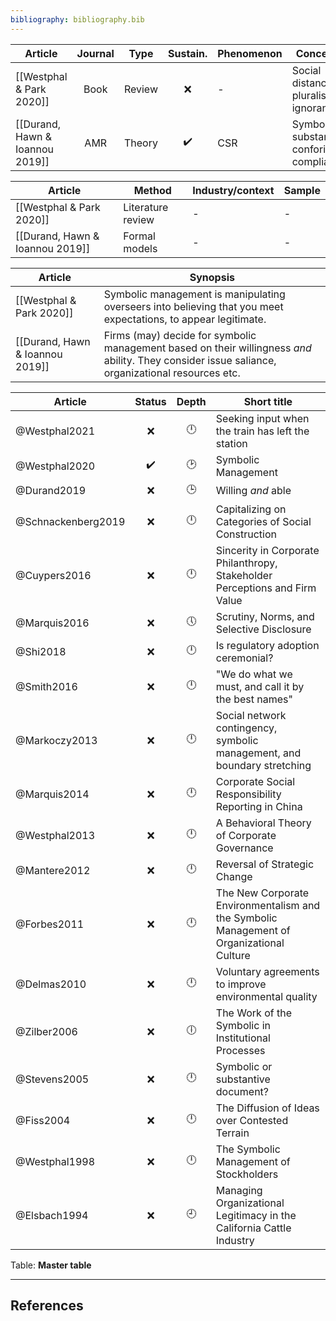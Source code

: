 ```yaml
---
bibliography: bibliography.bib
---
```


Article                             |Journal| Type | Sustain.          | Phenomenon     | Concepts
------------------                  | :-:   | :-:  | :-:               | ----------     | ---------------------------
[[Westphal & Park 2020]]            | Book  |Review|:x:                | -              | Social distancing, pluralistic ignorance
[[Durand, Hawn & Ioannou 2019]]     | AMR   |Theory| :heavy_check_mark:| CSR            |Symbolic & substantive confority & compliance         

Article                             | Method                | Industry/context          | Sample
------                              | ----                  | -----                     | ----
[[Westphal & Park 2020]]            | Literature review     | -                         | -
[[Durand, Hawn & Ioannou 2019]]     | Formal models         | -                         | -

Article                         | Synopsis
----                            | ----------------
[[Westphal & Park 2020]]        | Symbolic management is manipulating overseers into believing that you meet expectations, to appear legitimate.
[[Durand, Hawn & Ioannou 2019]] | Firms (may) decide for symbolic management based on their willingness *and* ability. They consider issue saliance, organizational resources etc.

Article                 | Status           | Depth     | Short title
---------               | :-:              | :-:       | ------------------
@Westphal2021           | :x:              | :clock12: | Seeking input when the train has left the station
@Westphal2020           |:heavy_check_mark:| :clock2:  | Symbolic Management
@Durand2019             | :x:              | :clock3:  | Willing *and* able
@Schnackenberg2019      | :x:              | :clock12: | Capitalizing on Categories of Social Construction
@Cuypers2016            | :x:              | :clock12: | Sincerity in Corporate Philanthropy, Stakeholder Perceptions and Firm Value
@Marquis2016            | :x:              | :clock5:  | Scrutiny, Norms, and Selective Disclosure
@Shi2018                | :x:              | :clock12: | Is regulatory adoption ceremonial?
@Smith2016              | :x:              | :clock12: | "We do what we must, and call it by the best names"
@Markoczy2013           | :x:              | :clock12: | Social network contingency, symbolic management, and boundary stretching
@Marquis2014            | :x:              | :clock12: | Corporate Social Responsibility Reporting in China
@Westphal2013           | :x:              | :clock12: | A Behavioral Theory of Corporate Governance
@Mantere2012            | :x:              | :clock12: | Reversal of Strategic Change
@Forbes2011             | :x:              | :clock12: | The New Corporate Environmentalism and the Symbolic Management of Organizational Culture
@Delmas2010             | :x:              | :clock12: | Voluntary agreements to improve environmental quality
@Zilber2006             | :x:              | :clock6:  | The Work of the Symbolic in Institutional Processes
@Stevens2005            | :x:              | :clock12: | Symbolic or substantive document?
@Fiss2004               | :x:              | :clock12: | The Diffusion of Ideas over Contested Terrain
@Westphal1998           | :x:              | :clock12: | The Symbolic Management of Stockholders
@Elsbach1994            | :x:              | :clock9:  | Managing Organizational Legitimacy in the California Cattle Industry
Table: **Master table**

---

## References